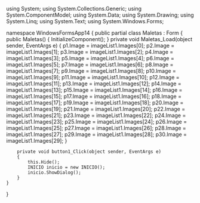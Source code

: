 using System;
using System.Collections.Generic;
using System.ComponentModel;
using System.Data;
using System.Drawing;
using System.Linq;
using System.Text;
using System.Windows.Forms;

namespace WindowsFormsApp14
{
    public partial class Maletas : Form
    {
        public Maletas()
        {
            InitializeComponent();
        }
        private void Maletas_Load(object sender, EventArgs e)
        {
            p1.Image = imageList1.Images[0];
            p2.Image = imageList1.Images[1];
            p3.Image = imageList1.Images[2];
            p4.Image = imageList1.Images[3];
            p5.Image = imageList1.Images[4];
            p6.Image = imageList1.Images[5];
            p7.Image = imageList1.Images[6];
            p8.Image = imageList1.Images[7];
            p9.Image = imageList1.Images[8];
            p10.Image = imageList1.Images[9];
            p11.Image = imageList1.Images[10];
            p12.Image = imageList1.Images[11];
            p13.Image = imageList1.Images[12];
            p14.Image = imageList1.Images[13];
            p15.Image = imageList1.Images[14];
            p16.Image = imageList1.Images[15];
            p17.Image = imageList1.Images[16];
            p18.Image = imageList1.Images[17];
            p19.Image = imageList1.Images[18];
            p20.Image = imageList1.Images[19];
            p21.Image = imageList1.Images[20];
            p22.Image = imageList1.Images[21];
            p23.Image = imageList1.Images[22];
            p24.Image = imageList1.Images[23];
            p25.Image = imageList1.Images[24];
            p26.Image = imageList1.Images[25];
            p27.Image = imageList1.Images[26];
            p28.Image = imageList1.Images[27];
            p29.Image = imageList1.Images[28];
            p30.Image = imageList1.Images[29];
        }

        private void button1_Click(object sender, EventArgs e)
        {
            this.Hide();
            INICIO inicio = new INICIO();
            inicio.ShowDialog();
        }
    }
}
